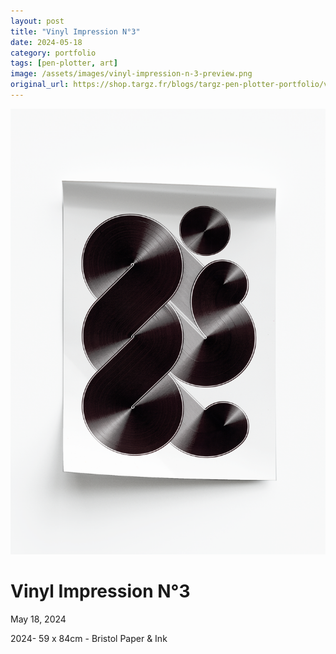 ```yaml
---
layout: post
title: "Vinyl Impression N°3"
date: 2024-05-18
category: portfolio
tags: [pen-plotter, art]
image: /assets/images/vinyl-impression-n-3-preview.png
original_url: https://shop.targz.fr/blogs/targz-pen-plotter-portfolio/vinyl-impression-n-3
---
```


![Vinyl Impression N°3](/assets/images/vinyl-impression-n-3-02.png)

# Vinyl Impression N°3
May 18, 2024

2024- 59 x 84cm - Bristol Paper & Ink